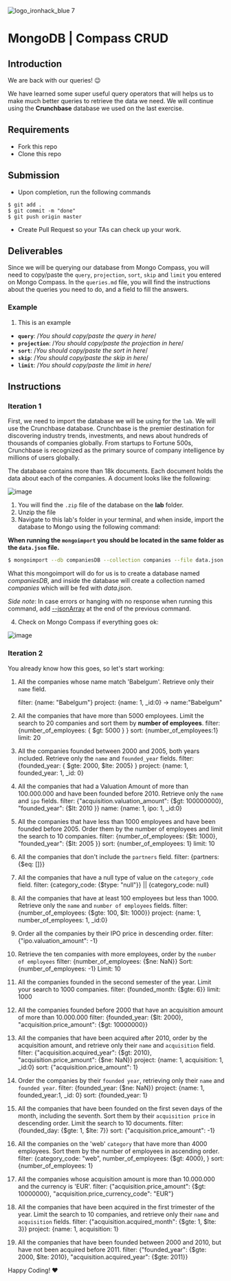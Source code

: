 ![logo_ironhack_blue 7](https://user-images.githubusercontent.com/23629340/40541063-a07a0a8a-601a-11e8-91b5-2f13e4e6b441.png)

# MongoDB | Compass CRUD

## Introduction

We are back with our queries! :wink:

We have learned some super useful query operators that will helps us to make much better queries to retrieve the data we need. We will continue using the **Crunchbase** database we used on the last exercise.

## Requirements

- Fork this repo
- Clone this repo

## Submission

- Upon completion, run the following commands

```
$ git add .
$ git commit -m "done"
$ git push origin master
```

- Create Pull Request so your TAs can check up your work.

## Deliverables

Since we will be querying our database from Mongo Compass, you will need to copy/paste the `query`, `projection`, `sort`, `skip` and `limit` you entered on Mongo Compass. In the `queries.md` file, you will find the instructions about the queries you need to do, and a field to fill the answers.

### Example

1. This is an example

- **`query`**: /_You should copy/paste the query in here_/
- **`projection`**: /_You should copy/paste the projection in here_/
- **`sort`**: /_You should copy/paste the sort in here_/
- **`skip`**: /_You should copy/paste the skip in here_/
- **`limit`**: /_You should copy/paste the limit in here_/

## Instructions

### Iteration 1

First, we need to import the database we will be using for the `lab`. We will use the Crunchbase database. Crunchbase is the premier destination for discovering industry trends, investments, and news about hundreds of thousands of companies globally. From startups to Fortune 500s, Crunchbase is recognized as the primary source of company intelligence by millions of users globally.

The database contains more than 18k documents. Each document holds the data about each of the companies. A document looks like the following:

![image](https://user-images.githubusercontent.com/23629340/36494916-d6db1770-1733-11e8-903e-5119b3c1b688.png)

1. You will find the `.zip` file of the database on the **lab** folder.
2. Unzip the file
3. Navigate to this lab's folder in your terminal, and when inside, import the database to Mongo using the following command:

**When running the `mongoimport` you should be located in the same folder as the `data.json` file.**

```bash
$ mongoimport --db companiesDB --collection companies --file data.json
```

What this mongoimport will do for us is to create a database named _companiesDB_, and inside the database will create a collection named _companies_ which will be fed with _data.json_.

_Side note_: In case errors or hanging with no response when running this command, add [--jsonArray](https://docs.mongodb.com/manual/reference/program/mongoimport/#cmdoption-mongoimport-jsonarray) at the end of the previous command.

4. Check on Mongo Compass if everything goes ok:

![image](https://user-images.githubusercontent.com/23629340/36534191-1f1bc5ec-17c6-11e8-9463-4945679b98c0.png)

### Iteration 2

You already know how this goes, so let's start working:

1. All the companies whose name match 'Babelgum'. Retrieve only their `name` field.

   filter: {name: "Babelgum"} project: {name: 1, _id:0} -> name:"Babelgum"

2. All the companies that have more than 5000 employees. Limit the search to 20 companies and sort them by **number of employees**.
   filter: {number_of_employees: { $gt: 5000 } }  sort: {number_of_employees:1}  limit: 20

3. All the companies founded between 2000 and 2005, both years included. Retrieve only the `name` and `founded_year` fields.
   filter: {founded_year: { $gte: 2000, $lte: 2005} } project: {name: 1, founded_year: 1, _id: 0}

4. All the companies that had a Valuation Amount of more than 100.000.000 and have been founded before 2010. Retrieve only the `name` and `ipo` fields.
   filter: {"acquisition.valuation_amount": {$gt: 100000000}, "founded_year": {$lt: 2010 }} name: {name: 1, ipo: 1, _id:0}

5. All the companies that have less than 1000 employees and have been founded before 2005. Order them by the number of employees and limit the search to 10 companies.
   filter: {number_of_employees: {$lt: 1000}, "founded_year": {$lt: 2005 }} sort: {number_of_employees: 1}  limit: 10

6. All the companies that don't include the `partners` field.
   filter: {partners: {$eq: []}}

7. All the companies that have a null type of value on the `category_code` field.
   filter: {category_code: {$type: "null"}} || {category_code: null}

8. All the companies that have at least 100 employees but less than 1000. Retrieve only the `name` and `number of employees` fields.
   filter: {number_of_employees: {$gte: 100, $lt: 1000}} project: {name: 1, number_of_employees: 1, _id:0}

9. Order all the companies by their IPO price in descending order.
   filter: {"ipo.valuation_amount": -1}
   
10. Retrieve the ten companies with more employees, order by the `number of employees`
    filter: {number_of_employees: {$ne: NaN}}  Sort: {number_of_employees: -1} Limit: 10
    
11. All the companies founded in the second semester of the year. Limit your search to 1000 companies.
    filter: {founded_month: {$gte: 6}} limit: 1000

12. All the companies founded before 2000 that have an acquisition amount of more than 10.000.000
    filter: {founded_year: {$lt: 2000}, "acquisition.price_amount": {$gt: 10000000}}

13. All the companies that have been acquired after 2010, order by the acquisition amount, and retrieve only their `name` and `acquisition` field.
    filter: {"acquisition.acquired_year": {$gt: 2010}, "acquisition.price_amount": {$ne: NaN}} project: {name: 1, acquisition: 1, _id:0} sort: {"acquisition.price_amount": 1}

14. Order the companies by their `founded year`, retrieving only their `name` and `founded year`.
    filter: {founded_year: {$ne: NaN}}  project: {name: 1, founded_year:1, _id: 0} sort: {founded_year: 1}

15. All the companies that have been founded on the first seven days of the month, including the seventh. Sort them by their `acquisition price` in descending order. Limit the search to 10 documents.
    filter: {founded_day: {$gte: 1, $lte: 7}} sort: {"acquisition.price_amount": -1}


16. All the companies on the 'web' `category` that have more than 4000 employees. Sort them by the number of employees in ascending order.
    filter: {category_code: "web", number_of_employees: {$gt: 4000}, }  sort: {number_of_employees: 1}

17. All the companies whose acquisition amount is more than 10.000.000 and the currency is 'EUR'.
    filter: {"acquisition.price_amount": {$gt: 10000000}, "acquisition.price_currency_code": "EUR"}

18. All the companies that have been acquired in the first trimester of the year. Limit the search to 10 companies, and retrieve only their `name` and `acquisition` fields.
    filter: {"acquisition.acquired_month": {$gte: 1, $lte: 3}}  project: {name: 1, acquisition: 1}

19. All the companies that have been founded between 2000 and 2010, but have not been acquired before 2011.
    filter: {"founded_year": {$gte: 2000, $lte: 2010}, "acquisition.acquired_year": {$gte: 2011}}

Happy Coding! :heart:
